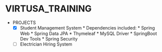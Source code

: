 # VIRTUSA_TRAINING
* PROJECTS
  - [x] Student Management System
        * Dependencies included: 
              * Spring Web
              * Spring Data JPA
              * Thymeleaf
              * MySQL Driver
              * SpringBoot Dev Tools
              * Spring Security
  - [ ] Electrician Hiring System
